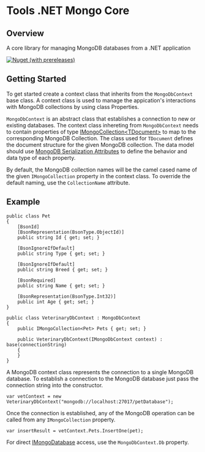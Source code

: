 # Tools .NET Mongo Core

## Overview

A core library for managing MongoDB databases from a .NET application

[![Nuget (with prereleases)](https://img.shields.io/nuget/vpre/Tools.Net.Mongo.Core)](https://www.nuget.org/packages/Tools.Net.Mongo.Core)

## Getting Started

To get started create a context class that inherits from the `MongoDbContext` base class. A context class is used to manage the appication's interactions with MongoDB collections by using class Properties.

`MongoDbContext` is an abstract class that establishes a connection to new or existing databases. The context class inhereting from `MongoDbContext` needs to contain properties of type [IMongoCollection\<TDocument\>](https://mongodb.github.io/mongo-csharp-driver/2.8/apidocs/html/T_MongoDB_Driver_IMongoCollection_1.htm) to map to the corresponding MongoDB Collection. The class used for `TDocument` defines the document structure for the given MongoDB collection. The data model should use [MongoDB Serialization Attributes](https://mongodb.github.io/mongo-csharp-driver/2.8/apidocs/html/N_MongoDB_Bson_Serialization_Attributes.htm) to define the behavior and data type of each property.

By default, the MongoDB collection names will be the camel cased name of the given `IMongoCollection` property in the context class. To override the default naming, use the `CollectionName` attribute.

## Example

```
public class Pet
{
    [BsonId]
    [BsonRepresentation(BsonType.ObjectId)]
    public string Id { get; set; }
    
    [BsonIgnoreIfDefault]
    public string Type { get; set; }
    
    [BsonIgnoreIfDefault]
    public string Breed { get; set; }
    
    [BsonRequired]
    public string Name { get; set; }
    
    [BsonRepresentation(BsonType.Int32)]
    public int Age { get; set; }
}
```
```
public class VeterinaryDbContext : MongoDbContext
{
    public IMongoCollection<Pet> Pets { get; set; }

    public VeterinaryDbContext(IMongoDbContext context) : base(connectionString)
    {
    }
}
```

 A MongoDB context class represents the connection to a single MongoDB database. To establish a connection to the MongoDB database just pass the connection string into the constructor.

```
var vetContext = new VeterinaryDbContext("mongodb://localhost:27017/petDatabase");
```

Once the connection is established, any of the MongoDB operation can be called from any `IMongoCollection` property.

```
var insertResult = vetContext.Pets.InsertOne(pet);
```

For direct [IMongoDatabase](https://mongodb.github.io/mongo-csharp-driver/2.8/apidocs/html/T_MongoDB_Driver_IMongoDatabase.htm) access, use the `MongoDbContext.Db` property. 